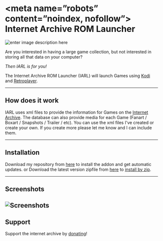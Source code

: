 <meta name=”robots” content=”noindex, nofollow”>
Internet Archive ROM Launcher
==========================
![enter image description here](https://github.com/zach-morris/plugin.program.iarl/blob/master/fanart.jpg)

Are you interested in having a large game collection, but not interested in storing all that data on your computer?

_Then IARL is for you!_

The Internet Archive ROM Launcher (IARL) will launch Games using [Kodi](http://kodi.tv) and [Retroplayer](https://github.com/garbear/xbmc).

----------


How does it work
-------------

IARL uses xml files to provide the information for Games on the [Internet Archive](https://archive.org).  The database can also provide media for each Game (Fanart / Boxart / Snapshots / Trailer / etc).   You can use the xml files I've created or create your own.  If you create more please let me know and I can include them.

----------

Installation
-------------

Download my repository from [here](https://goo.gl/Cjy7S5) to install the addon and get automatic updates.
or
Download the latest version zipfile from [here](https://goo.gl/ylg2rJ) to [install by zip](http://kodi.wiki/view/add-on_manager#How_to_install_from_a_ZIP_file).

----------


Screenshots
-------------------
![Screenshots](http://i.imgur.com/apj1vSe.gifv)
----------


Support
-------------------

Support the internet archive by [donating](https://archive.org/donate/)!
